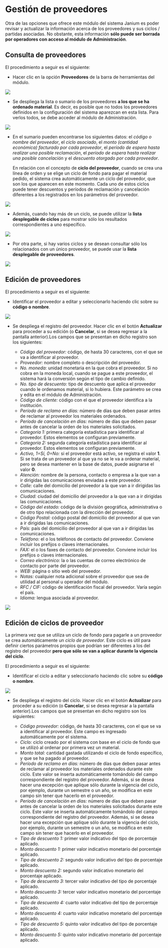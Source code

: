 # Gestión de proveedores

Otra de las opciones que ofrece este módulo del sistema Janium es poder revisar y actualizar la información acerca de los proveedores y sus ciclos / partidas asociadas. No obstante, esta información **sólo puede ser borrada por operadores con acceso al módulo de Administración**.

## Consulta de proveedores

El procedimiento a seguir es el siguiente:

- Hacer clic en la opción **Proveedores** de la barra de herramientas del módulo.

![](Consulta_proveedores.png)

- Se despliega la lista o sumario de los proveedores **a los que se ha ordenado material**. Es decir, es posible que no todos los proveedores definidos en la configuración del sistema aparezcan en esta lista. Para verlos todos, se debe acceder al módulo de Administración.

![](Consulta_proveedores2.png)

- En el sumario pueden encontrarse los siguientes datos: el _código o nombre del proveedor_, el _ciclo asociado_, el _monto (cantidad económica) facturado por cada proveedor_, el _período de espera hasta realizar una posible reclamación_, el _período de espera hasta realizar una posible cancelación_ y el _descuento otorgado por cada proveedor_.

    En relación con el concepto de **ciclo del proveedor**, cuando se crea una línea de orden y se elige un ciclo de fondo para pagar el material pedido, el sistema crea automáticamente un ciclo del proveedor, que son los que aparecen en este momento. Cada uno de estos ciclos puede tener descuentos y períodos de reclamación y cancelación diferentes a los registrados en los parámetros del proveedor.

![](Consulta_proveedores3.png)

- Además, cuando hay más de un ciclo, se puede utilizar la **lista desplegable de ciclos** para mostrar sólo los resultados correspondientes a uno específico.

![](Consulta_proveedores4.png)

- Por otra parte, si hay varios ciclos y se desean consultar sólo los relacionados con un único proveedor, se puede usar la **lista desplegable de proveedores**.

![](Consulta_proveedores5.png)

## Edición de proveedores

El procedimiento a seguir es el siguiente:

- Identificar el proveedor a editar y seleccionarlo haciendo clic sobre su **código o nombre**.

![](Edicion_proveedores.png)

- Se despliega el registro del proveedor. Hacer clic en el botón **Actualizar** para proceder a su edición (o **Cancelar**, si se desea regresar a la pantalla anterior).Los campos que se presentan en dicho registro son los siguientes:

    - *Código del proveedor:* código, de hasta 30 caracteres, con el que se va a identificar al proveedor.
    - *Proveedor:* nombre completo o descripción del proveedor.
    - *No. moneda:* unidad monetaria en la que cobra el proveedor. Si no cobra en la moneda local, cuando se pague a este proveedor, el sistema hará la conversión según el tipo de cambio definido.
    - *No. tipo de descuento:* tipo de descuento que aplica el proveedor cuando le ordenamos material, si lo hubiera. Este parámetro se crea y edita en el módulo de Administración.
    - *Código de cliente:* código con el que el proveedor identifica a la institución.
    - *Período de reclamo en días:* número de días que deben pasar antes de reclamar al proveedor los materiales ordenados.
    - *Período de cancelación en días:* número de días que deben pasar antes de cancelar la orden de los materiales solicitados.
    - *Categoría 1:* primera categoría estadística para identificar al proveedor. Estos elementos se configuran previamente.
    - *Categoría 2:* segunda categoría estadística para identificar al proveedor. Estos elementos se configuran previamente.
    - *Activo, 1=Sí, 0=No:* si el proveedor está activo, se registra el valor **1**. Si se trata de un proveedor al que ya no se le va a ordenar material, pero se desea mantener en la base de datos, puede asignarse el valor **0**.
    - *Atención:* nombre de la persona, contacto o empresa a la que van a ir dirigidas las comunicaciones enviadas a este proveedor.
    - *Calle:* calle del domicilio del proveedor a la que van a ir dirigidas las comunicaciones.
    - *Ciudad:* ciudad del domicilio del proveedor a la que van a ir dirigidas las comunicaciones.
    - *Código del estado:* código de la división geográfica, administrativa o de otro tipo relacionada con la dirección del proveedor.
    - *Código Postal:* código postal del domicilio del proveedor al que van a ir dirigidas las comunicaciones.
    - *País:* país del domicilio del proveedor al que van a ir dirigidas las comunicaciones.
    - *Teléfono:* el o los teléfonos de contacto del proveedor. Conviene incluir los prefijos o claves internacionales.
    - *FAX:* el o los faxes de contacto del proveedor. Conviene incluir los prefijos o claves internacionales.
    - *Correo electrónico:* la o las cuentas de correo electrónico de contacto por parte del proveedor.
    - *WEB:* página o sitio web del proveedor.
    - *Notas:* cualquier nota adicional sobre el proveedor que sea de utilidad al personal u operador del módulo.
    - *RFC / CIF:* código de identificación fiscal del proveedor. Varía según el país.
    - *Idioma:* lengua asociada al proveedor.

![](Edicion_proveedores2.png)

## Edición de ciclos de proveedor

La primera vez que se utiliza un ciclo de fondo para pagarle a un proveedor se crea automáticamente un _ciclo de proveedor_. Este ciclo es útil para definir ciertos parámetros propios que podrían ser diferentes a los del registro del proveedor **pero que sólo se van a aplicar durante la vigencia del ciclo**.

El procedimiento a seguir es el siguiente:

- Identificar el ciclo a editar y seleccionarlo haciendo clic sobre su **código o nombre**.

![](Edicion_ciclos.png)

- Se despliega el registro del ciclo. Hacer clic en el botón **Actualizar** para proceder a su edición (o **Cancelar**, si se desea regresar a la pantalla anterior).Los campos que se presentan en dicho registro son los siguientes:

    - *Código proveedor:* código, de hasta 30 caracteres, con el que se va a identificar al proveedor. Este campo es ingresado automáticamente por el sistema.
    - *Ciclo:* ciclo creado por el sistema con base en el ciclo de fondo que se utilizó al ordenar por primera vez un material.
    - *Monto total:* cantidad gastada utilizando el ciclo de fondo específico, y que se ha pagado al proveedor.
    - *Período de reclamo en días:* número de días que deben pasar antes de reclamar al proveedor los materiales ordenados durante este ciclo. Este valor se inserta automáticamente tomándolo del campo correspondiente del registro del proveedor. Además, si se desea hacer una excepción que aplique sólo durante la vigencia del ciclo, por ejemplo, durante un semestre o un año, se modifica en este campo sin tener que hacerlo en el proveedor.
    - *Período de cancelación en días:* número de días que deben pasar antes de cancelar la orden de los materiales solicitados durante este ciclo. Este valor se inserta automáticamente tomándolo del campo correspondiente del registro del proveedor. Además, si se desea hacer una excepción que aplique sólo durante la vigencia del ciclo, por ejemplo, durante un semestre o un año, se modifica en este campo sin tener que hacerlo en el proveedor.
    - *Tipo de descuento 1:* primer valor indicativo del tipo de porcentaje aplicado.
    - *Monto descuento 1:* primer valor indicativo monetario del porcentaje aplicado.
    - *Tipo de descuento 2:* segundo valor indicativo del tipo de porcentaje aplicado.
    - *Monto descuento 2:* segundo valor indicativo monetario del porcentaje aplicado.
    - *Tipo de descuento 3:* tercer valor indicativo del tipo de porcentaje aplicado.
    - *Monto descuento 3:* tercer valor indicativo monetario del porcentaje aplicado.
    - *Tipo de descuento 4:* cuarto valor indicativo del tipo de porcentaje aplicado.
    - *Monto descuento 4:* cuarto valor indicativo monetario del porcentaje aplicado.
    - *Tipo de descuento 5:* quinto valor indicativo del tipo de porcentaje aplicado.
    - *Monto descuento 5:* quinto valor indicativo monetario del porcentaje aplicado.